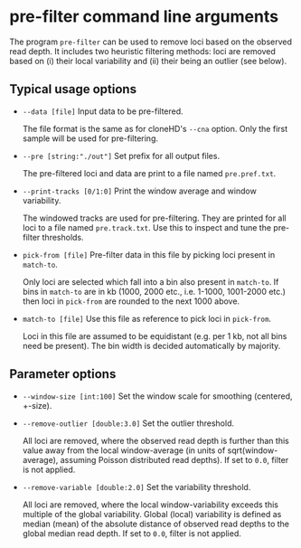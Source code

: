 # pre-filter command line arguments

The program `pre-filter` can be used to remove loci based on the observed read depth. It includes two heuristic filtering methods: loci are removed based on (i) their local variability and (ii) their being an outlier (see below). 

## Typical usage options

*    `--data [file]`  Input data to be pre-filtered. 

     The file format is the same as for cloneHD's `--cna` option. Only the first sample will be used for pre-filtering.

*    `--pre [string:"./out"]`  Set prefix for all output files. 

     The pre-filtered loci and data are print to a file named `pre.pref.txt`.

*    `--print-tracks [0/1:0]`  Print the window average and window variability. 
     
     The windowed tracks are used for pre-filtering. They are printed for all loci to a file named `pre.track.txt`. Use this to inspect and tune the pre-filter thresholds.

*    `pick-from [file]`  Pre-filter data in this file by picking loci present in `match-to`. 

     Only loci are selected which fall into a bin also present in `match-to`. If bins in `match-to` are in kb (1000, 2000 etc., i.e. 1-1000, 1001-2000 etc.) then loci in `pick-from` are rounded to the next 1000 above.

*    `match-to [file]`  Use this file as reference to pick loci in `pick-from`. 

     Loci in this file are assumed to be equidistant (e.g. per 1 kb, not all bins need be present). The bin width is decided automatically by majority.

## Parameter options

*    `--window-size [int:100]` Set the window scale for smoothing (centered, +-size).

*    `--remove-outlier [double:3.0]`  Set the outlier threshold.

     All loci are removed, where the observed read depth is further than this value away from the local window-average (in units of sqrt(window-average), assuming Poisson distributed read depths). If set to `0.0`, filter is not applied. 

*    `--remove-variable [double:2.0]`  Set the variability threshold.

     All loci are removed, where the local window-variability exceeds this multiple of the global variability. Global (local) variability is defined as median (mean) of the absolute distance of observed read depths to the global median read depth. If set to `0.0`, filter is not applied. 

